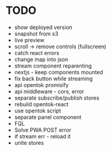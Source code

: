 # TODO
- show deployed version
- snapshot from s3
- live preview
- scroll -> remove controls (fullscreen)
- catch react errors
- change map into json
- stream component reparenting
- nextjs - keep components mounted
- fix back button while streaming
- api opentok promisify
- api middleware - cors, error
- separate subscribe/publish stores
- rebuild opentok-react
- use opentok script
- separate panel component
- FQL
- Solve PWA POST error
- if stream err - reload it
- unite stores
